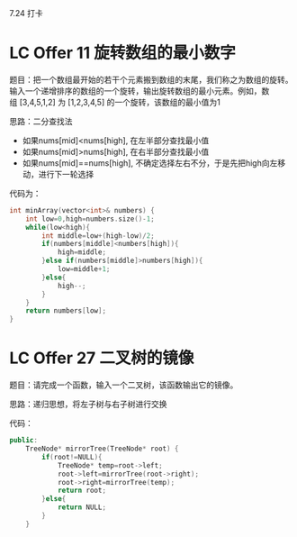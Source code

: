7.24 打卡

# LC Offer 11 旋转数组的最小数字

题目：把一个数组最开始的若干个元素搬到数组的末尾，我们称之为数组的旋转。输入一个递增排序的数组的一个旋转，输出旋转数组的最小元素。例如，数组 [3,4,5,1,2] 为 [1,2,3,4,5] 的一个旋转，该数组的最小值为1

思路：二分查找法

- 如果nums[mid]<nums[high], 在左半部分查找最小值
- 如果nums[mid]>nums[high], 在右半部分查找最小值
- 如果nums[mid]==nums[high], 不确定选择左右不分，于是先把high向左移动，进行下一轮选择

代码为：

```c++
int minArray(vector<int>& numbers) {
    int low=0,high=numbers.size()-1;
    while(low<high){
        int middle=low+(high-low)/2;
        if(numbers[middle]<numbers[high]){
            high=middle;
        }else if(numbers[middle]>numbers[high]){
            low=middle+1;
        }else{
            high--;
        }
    }
    return numbers[low];
}
```

# LC Offer 27 二叉树的镜像

题目：请完成一个函数，输入一个二叉树，该函数输出它的镜像。

思路：递归思想，将左子树与右子树进行交换

代码：

```c++
public:
    TreeNode* mirrorTree(TreeNode* root) {
        if(root!=NULL){
            TreeNode* temp=root->left;
            root->left=mirrorTree(root->right);
            root->right=mirrorTree(temp);
            return root;
        }else{
            return NULL;
        } 
    }
```